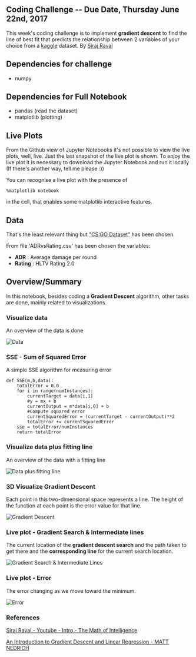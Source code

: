 ## Coding Challenge -- Due Date, Thursday June 22nd, 2017

This week's coding challenge is to implement **gradient descent** to find the line of best fit that predicts the relationship between
2 variables of your choice from a [kaggle](https://www.kaggle.com/datasets) dataset. By <a href="https://github.com/llSourcell/The_Math_of_Intelligence">Siraj Raval</a>

## Dependencies for challenge

* numpy

## Dependencies for Full Notebook

* pandas (read the dataset)
* matplotlib (plotting)

## Live Plots

From the Github view of Jupyter Notebooks it's not possible to view the live plots, well, live. Just the last snapshot of the live plot is shown. To enjoy the live plot it is necessary to download the Jupyter Notebook and run it locally (If there's another way, tell me please :))

You can recognise a live plot with the presence of 
```
%matplotlib notebook
```
in the cell, that enables some matplotlib interactive features.

## Data

That's the least relevant thing but <a href="https://www.kaggle.com/reagentx/HLTVData">"CS:GO Dataset"</a> has been chosen.

From file 'ADRvsRating.csv' has been chosen the variables:
 - **ADR** : Average damage per round
 - **Rating** : HLTV Rating 2.0

## Overview/Summary

In this notebook, besides coding a **Gradient Descent** algorithm, other tasks are done, mainly related to visualizations.

### Visualize data

An overview of the data is done

![Data](https://github.com/alberduris/The_Math_of_Intelligence/raw/master/Week1%20-%20First%20order%20optimization%20-%20derivative%2C%20partial%20derivative%2C%20convexity/resources/data.png)


### SSE - Sum of Squared Error

A simple SSE algorithm for measuring error

```
def SSE(m,b,data):
    totalError = 0.0
    for i in range(numInstances):
        currentTarget = data[i,1]
        #y = mx + b
        currentOutput = m*data[i,0] + b
        #Compute squared error
        currentSquaredError = (currentTarget - currentOutput)**2
        totalError += currentSquaredError
    sse = totalError/numInstances
    return totalError
```
### Visualize data plus fitting line

An overview of the data with a fitting line

![Data plus fitting line](https://github.com/alberduris/The_Math_of_Intelligence/blob/master/Week1%20-%20First%20order%20optimization%20-%20derivative%2C%20partial%20derivative%2C%20convexity/resources/data_line.png)

### 3D Visualize Gradient Descent 

Each point in this two-dimensional space represents a line. The height of the function at each point is the error value for that line.

![Gradient Descent](https://github.com/alberduris/The_Math_of_Intelligence/blob/master/Week1%20-%20First%20order%20optimization%20-%20derivative%2C%20partial%20derivative%2C%20convexity/resources/gradient_descent_1.png)

### Live plot - Gradient Search & Intermediate lines

The current location of the **gradient descent search** and the path taken to get there and the **corresponding line** for the current search location. 

![Gradient Search & Intermediate Lines](https://github.com/alberduris/The_Math_of_Intelligence/blob/master/Week1%20-%20First%20order%20optimization%20-%20derivative%2C%20partial%20derivative%2C%20convexity/resources/live_plot_gs_il.png)

### Live plot - Error

The error changing as we move toward the minimum.

![Error](https://github.com/alberduris/The_Math_of_Intelligence/blob/master/Week1%20-%20First%20order%20optimization%20-%20derivative%2C%20partial%20derivative%2C%20convexity/resources/live_error.png)

### References

<a href="https://spin.atomicobject.com/2014/06/24/gradient-descent-linear-regression/">Siraj Raval - Youtube - Intro - The Math of Intelligence</a>

<a href="https://spin.atomicobject.com/2014/06/24/gradient-descent-linear-regression/">An Introduction to Gradient Descent and Linear Regression - MATT NEDRICH</a>
